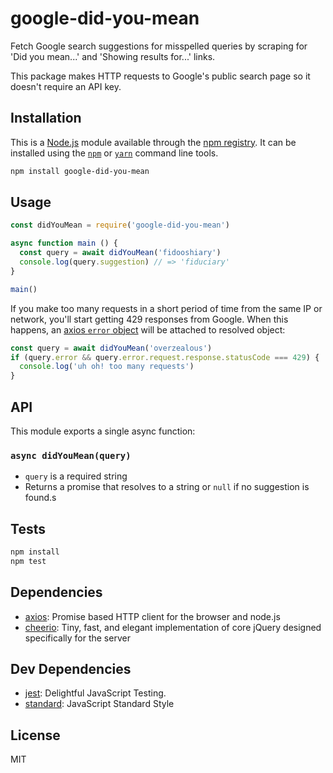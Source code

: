 # google-did-you-mean

Fetch Google search suggestions for misspelled queries by scraping for 'Did you mean...' and 'Showing results for...' links.

This package makes HTTP requests to Google's public search page so it doesn't require an API key.

## Installation

This is a [Node.js](https://nodejs.org/) module available through the 
[npm registry](https://www.npmjs.com/). It can be installed using the 
[`npm`](https://docs.npmjs.com/getting-started/installing-npm-packages-locally)
or 
[`yarn`](https://yarnpkg.com/en/)
command line tools.

```sh
npm install google-did-you-mean
```

## Usage

```js
const didYouMean = require('google-did-you-mean')

async function main () {
  const query = await didYouMean('fidooshiary')
  console.log(query.suggestion) // => 'fiduciary'
}

main()
```

If you make too many requests in a short period of time from the same IP or network, you'll start getting 429 responses from Google. When this happens, an [axios `error` object](https://github.com/axios/axios#handling-errors) will be attached to resolved object:

```js
const query = await didYouMean('overzealous')
if (query.error && query.error.request.response.statusCode === 429) {
  console.log('uh oh! too many requests')
}
```

## API

This module exports a single async function:

### `async didYouMean(query)`

- `query` is a required string
- Returns a promise that resolves to a string or `null` if no suggestion is found.s

## Tests

```sh
npm install
npm test
```

## Dependencies

- [axios](https://ghub.io/axios): Promise based HTTP client for the browser and node.js
- [cheerio](https://ghub.io/cheerio): Tiny, fast, and elegant implementation of core jQuery designed specifically for the server

## Dev Dependencies

- [jest](https://ghub.io/jest): Delightful JavaScript Testing.
- [standard](https://ghub.io/standard): JavaScript Standard Style

## License

MIT
